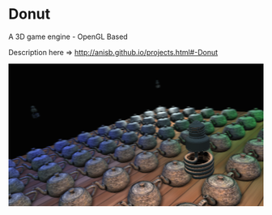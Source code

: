 Donut
=====

A 3D game engine - OpenGL Based

Description here => http://anisb.github.io/projects.html#-Donut

![alt tag](https://raw.githubusercontent.com/AnisB/Donut/master/data/example/teapotarmy.png)
